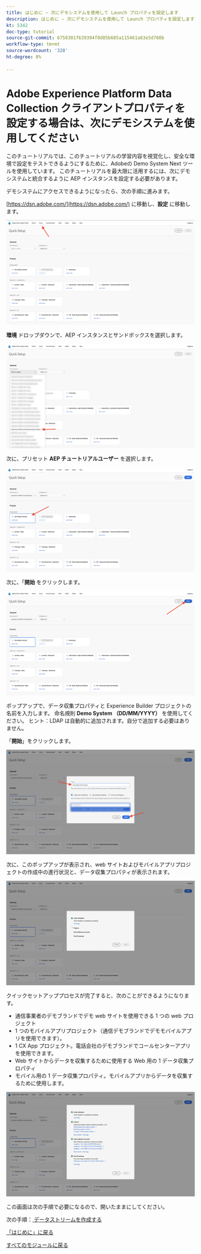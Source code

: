 ```yaml
---
title: はじめに – 次にデモシステムを使用して Launch プロパティを設定します
description: はじめに – 次にデモシステムを使用して Launch プロパティを設定します
kt: 5342
doc-type: tutorial
source-git-commit: 6758301f639394f0d85b685a115461a63e5d760b
workflow-type: tm+mt
source-wordcount: '328'
ht-degree: 0%

---
```


# Adobe Experience Platform Data Collection クライアントプロパティを設定する場合は、次にデモシステムを使用してください

このチュートリアルでは、このチュートリアルの学習内容を視覚化し、安全な環境で設定をテストできるようにするために、Adobeの Demo System Next ツールを使用しています。 このチュートリアルを最大限に活用するには、次にデモシステムと統合するように AEP インスタンスを設定する必要があります。

デモシステムにアクセスできるようになったら、次の手順に進みます。

[https://dsn.adobe.com/](https://dsn.adobe.com/) に移動し、**設定** に移動します。

![DSN](./images/dsnsetup.png)

**環境** ドロップダウンで、AEP インスタンスとサンドボックスを選択します。

![DSN](./images/dsnh1.png)

次に、プリセット **AEP チュートリアルユーザー** を選択します。

![DSN](./images/dsnhome.png)

次に、「**開始** をクリックします。

![DSN](./images/dsn2.png)

ポップアップで、データ収集プロパティと Experience Builder プロジェクトの名前を入力します。 命名規則 **Demo System （DD/MM/YYYY）** を使用してください。 ヒント：LDAP は自動的に追加されます。自分で追加する必要はありません。

「**開始**」をクリックします。

![DSN](./images/dsn3.png)

次に、このポップアップが表示され、web サイトおよびモバイルアプリプロジェクトの作成中の進行状況と、データ収集プロパティが表示されます。

![DSN](./images/dsn4.png)

クイックセットアッププロセスが完了すると、次のことができるようになります。

- 通信事業者のデモブランドでデモ web サイトを使用できる 1 つの web プロジェクト
- 1 つのモバイルアプリプロジェクト（通信デモブランドでデモモバイルアプリを使用できます）。
- 1 CX App プロジェクト。電話会社のデモブランドでコールセンターアプリを使用できます。
- Web サイトからデータを収集するために使用する Web 用の 1 データ収集プロパティ
- モバイル用の 1 データ収集プロパティ。モバイルアプリからデータを収集するために使用します。

![DSN](./images/dsn5.png)

この画面は次の手順で必要になるので、開いたままにしてください。

次の手順：[ データストリームを作成する ](./ex3.md)

[「はじめに」に戻る](./getting-started.md)

[すべてのモジュールに戻る](./../../../overview.md)
